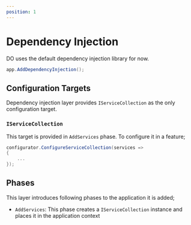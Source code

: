 ```yaml
---
position: 1
---
```


# Dependency Injection

DO uses the default dependency injection library for now.

```csharp
app.AddDependencyInjection();
```

## Configuration Targets

Dependency injection layer provides `IServiceCollection` as the only
configuration target.

### `IServiceCollection`

This target is provided in `AddServices` phase. To configure it in a feature;

```csharp
configurator.ConfigureServiceCollection(services =>
{
    ...
});
```

## Phases

This layer introduces following phases to the application it is added;

- `AddServices`: This phase creates a `IServiceCollection` instance and places
  it in the application context
